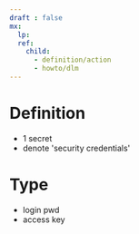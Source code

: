 ```yaml
---
draft : false
mx:
  lp:
  ref:
    child:
      - definition/action
      - howto/dlm
---
```


# Definition
- 1 secret
- denote 'security credentials'

# Type
- login pwd
- access key
